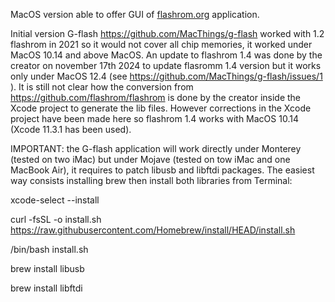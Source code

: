 MacOS version able to offer GUI of [flashrom.org](https://www.flashrom.org/) application.

Initial version G-flash https://github.com/MacThings/g-flash worked with 1.2 flashrom in 2021 so it would not cover all chip memories, it worked under MacOS 10.14 and above MacOS. An update to flashrom 1.4 was done by the creator on november 17th 2024 to update flasromm 1.4 version but it works only under MacOS 12.4 (see https://github.com/MacThings/g-flash/issues/1 ). It is still not clear how the conversion from https://github.com/flashrom/flashrom is done by the creator inside the Xcode project to generate the lib files. However corrections in the Xcode project have been made here so flashrom 1.4 works with MacOS 10.14 (Xcode 11.3.1 has been used).

IMPORTANT: the G-flash application will work directly under Monterey (tested on two iMac) but under Mojave (tested on tow iMac and one MacBook Air), it requires to patch libusb and libftdi packages. The easiest way consists installing brew then install both libraries from Terminal:

xcode-select --install

curl -fsSL -o install.sh https://raw.githubusercontent.com/Homebrew/install/HEAD/install.sh

/bin/bash install.sh

brew install libusb

brew install libftdi

